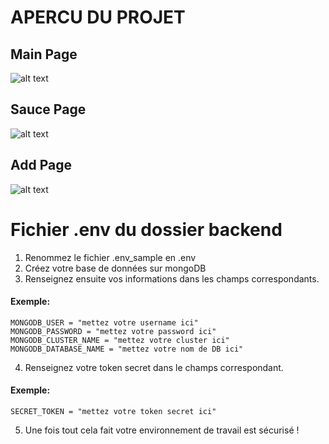 # APERCU DU PROJET

## Main Page

![alt text](https://gontrandev.fr/hottakes2.webp)

## Sauce Page

![alt text](https://gontrandev.fr/hottakes1.webp)

## Add Page

![alt text](https://gontrandev.fr/hottakes3.webp)

# Fichier .env du dossier backend

1. Renommez le fichier .env_sample en .env 
2. Créez votre base de données sur mongoDB
3. Renseignez ensuite vos informations dans les champs correspondants.

#### Exemple:
`MONGODB_USER = "mettez votre username ici"`  
`MONGODB_PASSWORD = "mettez votre password ici"`  
`MONGODB_CLUSTER_NAME = "mettez votre cluster ici"`  
`MONGODB_DATABASE_NAME = "mettez votre nom de DB ici"`  

4. Renseignez votre token secret dans le champs correspondant. 

#### Exemple:
`SECRET_TOKEN = "mettez votre token secret ici"`

5. Une fois tout cela fait votre environnement de travail est sécurisé !
